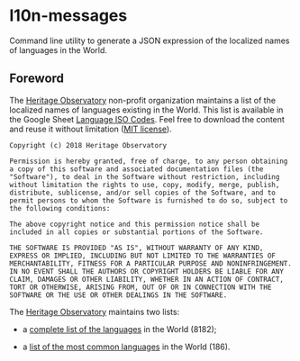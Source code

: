 # l10n-messages
Command line utility to generate a JSON expression of the localized names of languages in the World.

## Foreword

The [Heritage Observatory](https://www.heobs.org) non-profit organization maintains a list of the localized names of languages existing in the World.  This list is available in the Google Sheet [Language ISO Codes](https://docs.google.com/spreadsheets/d/1BnrNVSsFbgSuP_ERyAPEZ-LFpvKYfGlREsInTjJVvr4/edit#gid=263773231). Feel free to download the content and reuse it without limitation ([MIT license](https://opensource.org/licenses/MIT)).

``` text
Copyright (c) 2018 Heritage Observatory

Permission is hereby granted, free of charge, to any person obtaining a copy of this software and associated documentation files (the "Software"), to deal in the Software without restriction, including without limitation the rights to use, copy, modify, merge, publish, distribute, sublicense, and/or sell copies of the Software, and to permit persons to whom the Software is furnished to do so, subject to the following conditions:

The above copyright notice and this permission notice shall be included in all copies or substantial portions of the Software.

THE SOFTWARE IS PROVIDED "AS IS", WITHOUT WARRANTY OF ANY KIND, EXPRESS OR IMPLIED, INCLUDING BUT NOT LIMITED TO THE WARRANTIES OF MERCHANTABILITY, FITNESS FOR A PARTICULAR PURPOSE AND NONINFRINGEMENT. IN NO EVENT SHALL THE AUTHORS OR COPYRIGHT HOLDERS BE LIABLE FOR ANY CLAIM, DAMAGES OR OTHER LIABILITY, WHETHER IN AN ACTION OF CONTRACT, TORT OR OTHERWISE, ARISING FROM, OUT OF OR IN CONNECTION WITH THE SOFTWARE OR THE USE OR OTHER DEALINGS IN THE SOFTWARE.
```

The [Heritage Observatory](https://www.heobs.org) maintains two lists:

* a [complete list of the languages](https://docs.google.com/spreadsheets/d/1BnrNVSsFbgSuP_ERyAPEZ-LFpvKYfGlREsInTjJVvr4/edit#gid=263773231) in the World (8182);

* a [list of the most common languages](https://docs.google.com/spreadsheets/d/1BnrNVSsFbgSuP_ERyAPEZ-LFpvKYfGlREsInTjJVvr4/edit#gid=893823414) in the World (186).

